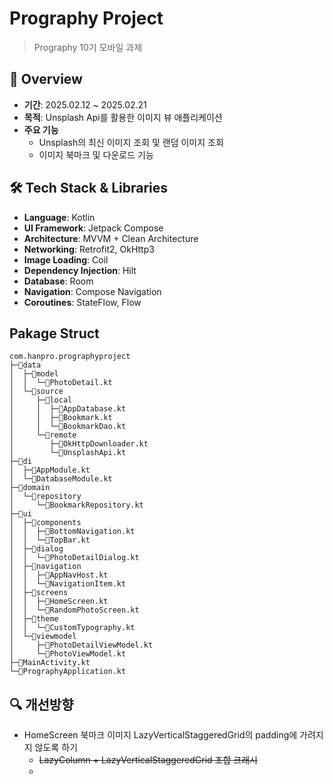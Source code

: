 # Prography Project
> Prography 10기 모바일 과제

## 📝 Overview
- **기간**: 2025.02.12 ~ 2025.02.21
- **목적**: Unsplash Api를 활용한 이미지 뷰 애플리케이션
- **주요 기능**
  - Unsplash의 최신 이미지 조회 및 랜덤 이미지 조회
  - 이미지 북마크 및 다운로드 기능
  
## 🛠 Tech Stack & Libraries
- **Language**: Kotlin  
- **UI Framework**: Jetpack Compose  
- **Architecture**: MVVM + Clean Architecture  
- **Networking**: Retrofit2, OkHttp3  
- **Image Loading**: Coil  
- **Dependency Injection**: Hilt  
- **Database**: Room  
- **Navigation**: Compose Navigation  
- **Coroutines**: StateFlow, Flow

## Pakage Struct
```
com.hanpro.prographyproject
├─📂data
│  ├─📂model
│  │  └─📄PhotoDetail.kt
│  └─📂source
│     ├─📂local
│     │  ├─📄AppDatabase.kt
│     │  ├─📄Bookmark.kt
│     │  └─📄BookmarkDao.kt
│     └─📂remote
│        ├─📄OkHttpDownloader.kt
│        └─📄UnsplashApi.kt
├─📂di
│  ├─📄AppModule.kt
│  └─📄DatabaseModule.kt
├─📂domain
│  └─📂repository
│     └─📄BookmarkRepository.kt
├─📂ui
│  ├─📂components
│  │  ├─📄BottomNavigation.kt
│  │  └─📄TopBar.kt
│  ├─📂dialog
│  │  └─📄PhotoDetailDialog.kt
│  ├─📂navigation
│  │  ├─📄AppNavHost.kt
│  │  └─📄NavigationItem.kt
│  ├─📂screens
│  │  ├─📄HomeScreen.kt
│  │  └─📄RandomPhotoScreen.kt
│  ├─📂theme
│  │  └─📄CustomTypography.kt
│  └─📂viewmodel
│     ├─📄PhotoDetailViewModel.kt
│     └─📄PhotoViewModel.kt
├─📄MainActivity.kt
└─📄PrographyApplication.kt
```
## 🔍 개선방향
- HomeScreen 북마크 이미지 LazyVerticalStaggeredGrid의 padding에 가려지지 않도록 하기
  - ~~LazyColumn + LazyVerticalStaggeredGrid 조합 크래시~~
  - 


